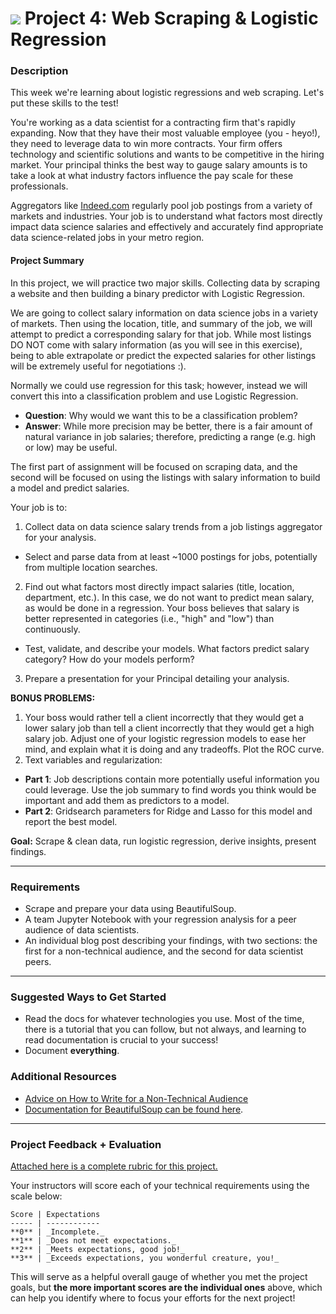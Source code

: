 # ![](https://ga-dash.s3.amazonaws.com/production/assets/logo-9f88ae6c9c3871690e33280fcf557f33.png) Project 4: Web Scraping & Logistic Regression

### Description

This week we're learning about logistic regressions and web scraping. Let's put these skills to the test!

You're working as a data scientist for a contracting firm that's rapidly expanding. Now that they have their most valuable employee (you - heyo!), they need to leverage data to win more contracts. Your firm offers technology and scientific solutions and wants to be competitive in the hiring market. Your principal thinks the best way to gauge salary amounts is to take a look at what industry factors influence the pay scale for these professionals.

Aggregators like [Indeed.com](https://www.indeed.com) regularly pool job postings from a variety of markets and industries. Your job is to understand what factors most directly impact data science salaries and effectively and accurately find appropriate data science-related jobs in your metro region.

#### Project Summary

In this project, we will practice two major skills. Collecting data by scraping a website and then building a binary predictor with Logistic Regression.

We are going to collect salary information on data science jobs in a variety of markets. Then using the location, title, and summary of the job, we will attempt to predict a corresponding salary for that job. While most listings DO NOT come with salary information (as you will see in this exercise), being to able extrapolate or predict the expected salaries for other listings will be extremely useful for negotiations :).

Normally we could use regression for this task; however, instead we will convert this into a classification problem and use Logistic Regression.

- **Question**: Why would we want this to be a classification problem?
- **Answer**: While more precision may be better, there is a fair amount of natural variance in job salaries; therefore, predicting a range (e.g. high or low) may be useful.

The first part of assignment will be focused on scraping data, and the second will be focused on using the listings with salary information to build a model and predict salaries.

Your job is to:

1. Collect data on data science salary trends from a job listings aggregator for your analysis.
  - Select and parse data from at least ~1000 postings for jobs, potentially from multiple location searches.
2. Find out what factors most directly impact salaries (title, location, department, etc.). In this case, we do not want to predict mean salary, as would be done in a regression. Your boss believes that salary is better represented in categories (i.e., "high" and "low") than continuously.
  - Test, validate, and describe your models. What factors predict salary category? How do your models perform?
3. Prepare a presentation for your Principal detailing your analysis.

**BONUS PROBLEMS:**
1. Your boss would rather tell a client incorrectly that they would get a lower salary job than tell a client incorrectly that they would get a high salary job. Adjust one of your logistic regression models to ease her mind, and explain what it is doing and any tradeoffs. Plot the ROC curve.
2. Text variables and regularization:
  - **Part 1**: Job descriptions contain more potentially useful information you could leverage. Use the job summary to find words you think would be important and add them as predictors to a model.
  - **Part 2**: Gridsearch parameters for Ridge and Lasso for this model and report the best model.


**Goal:** Scrape & clean data, run logistic regression, derive insights, present findings.

---

### Requirements

- Scrape and prepare your data using BeautifulSoup.
- A team Jupyter Notebook with your regression analysis for a peer audience of data scientists.
- An individual blog post describing your findings, with two sections: the first for a non-technical audience, and the second for data scientist peers.



---

### Suggested Ways to Get Started

- Read the docs for whatever technologies you use. Most of the time, there is a tutorial that you can follow, but not always, and learning to read documentation is crucial to your success!
- Document **everything**.

### Additional Resources
- [Advice on How to Write for a Non-Technical Audience](http://programmers.stackexchange.com/questions/11523/explaining-technical-things-to-non-technical-people)
- [Documentation for BeautifulSoup can be found here](http://www.crummy.com/software/BeautifulSoup/).

---

### Project Feedback + Evaluation

[Attached here is a complete rubric for this project.](./project-04-rubric.md)

Your instructors will score each of your technical requirements using the scale below:

    Score | Expectations
    ----- | ------------
    **0** | _Incomplete._
    **1** | _Does not meet expectations._
    **2** | _Meets expectations, good job!_
    **3** | _Exceeds expectations, you wonderful creature, you!_

 This will serve as a helpful overall gauge of whether you met the project goals, but __the more important scores are the individual ones__ above, which can help you identify where to focus your efforts for the next project!
